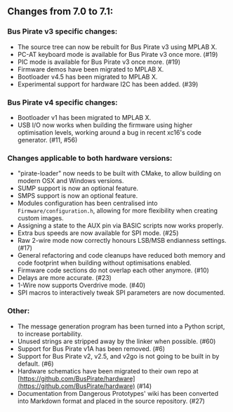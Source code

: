 ## Changes from 7.0 to 7.1:

### Bus Pirate v3 specific changes:

* The source tree can now be rebuilt for Bus Pirate v3 using MPLAB X.
* PC-AT keyboard mode is available for Bus Pirate v3 once more. (#19)
* PIC mode is available for Bus Pirate v3 once more. (#19)
* Firmware demos have been migrated to MPLAB X.
* Bootloader v4.5 has been migrated to MPLAB X.
* Experimental support for hardware I2C has been added. (#39)

### Bus Pirate v4 specific changes:

* Bootloader v1 has been migrated to MPLAB X.
* USB I/O now works when building the firmware using higher optimisation levels, working around a bug in recent xc16's code generator. (#11, #56)

### Changes applicable to both hardware versions:

* "pirate-loader" now needs to be built with CMake, to allow building on modern OSX and Windows versions.
* SUMP support is now an optional feature.
* SMPS support is now an optional feature.
* Modules configuration has been centralised into `Firmware/configuration.h`, allowing for more flexibility when creating custom images.
* Assigning a state to the AUX pin via BASIC scripts now works properly.
* Extra bus speeds are now available for SPI mode. (#25)
* Raw 2-wire mode now correctly honours LSB/MSB endianness settings. (#17)
* General refactoring and code cleanups have reduced both memory and code footprint when building without optimisations enabled.
* Firmware code sections do not overlap each other anymore. (#10)
* Delays are more accurate. (#23)
* 1-Wire now supports Overdrive mode. (#40)
* SPI macros to interactively tweak SPI parameters are now documented.

### Other:

* The message generation program has been turned into a Python script, to increase portability.
* Unused strings are stripped away by the linker when possible. (#60)
* Support for Bus Pirate v1A has been removed. (#6)
* Support for Bus Pirate v2, v2.5, and v2go is not going to be built in by default. (#6)
* Hardware schematics have been migrated to their own repo at [https://github.com/BusPirate/hardware](https://github.com/BusPirate/hardware) (#14)
* Documentation from Dangerous Prototypes' wiki has been converted into Markdown format and placed in the source repository. (#27)
